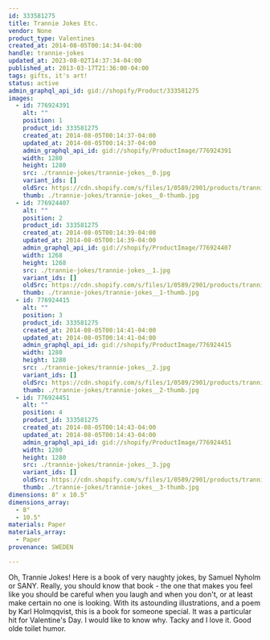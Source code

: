 ```yaml
---
id: 333581275
title: Trannie Jokes Etc.
vendor: None
product_type: Valentines
created_at: 2014-08-05T00:14:34-04:00
handle: trannie-jokes
updated_at: 2023-08-02T14:37:34-04:00
published_at: 2013-03-17T21:36:00-04:00
tags: gifts, it's art!
status: active
admin_graphql_api_id: gid://shopify/Product/333581275
images:
  - id: 776924391
    alt: ""
    position: 1
    product_id: 333581275
    created_at: 2014-08-05T00:14:37-04:00
    updated_at: 2014-08-05T00:14:37-04:00
    admin_graphql_api_id: gid://shopify/ProductImage/776924391
    width: 1280
    height: 1280
    src: ./trannie-jokes/trannie-jokes__0.jpg
    variant_ids: []
    oldSrc: https://cdn.shopify.com/s/files/1/0589/2901/products/trannie.jpeg?v=1407212077
    thumb: ./trannie-jokes/trannie-jokes__0-thumb.jpg
  - id: 776924407
    alt: ""
    position: 2
    product_id: 333581275
    created_at: 2014-08-05T00:14:39-04:00
    updated_at: 2014-08-05T00:14:39-04:00
    admin_graphql_api_id: gid://shopify/ProductImage/776924407
    width: 1268
    height: 1268
    src: ./trannie-jokes/trannie-jokes__1.jpg
    variant_ids: []
    oldSrc: https://cdn.shopify.com/s/files/1/0589/2901/products/trannie2.jpeg?v=1407212079
    thumb: ./trannie-jokes/trannie-jokes__1-thumb.jpg
  - id: 776924415
    alt: ""
    position: 3
    product_id: 333581275
    created_at: 2014-08-05T00:14:41-04:00
    updated_at: 2014-08-05T00:14:41-04:00
    admin_graphql_api_id: gid://shopify/ProductImage/776924415
    width: 1280
    height: 1280
    src: ./trannie-jokes/trannie-jokes__2.jpg
    variant_ids: []
    oldSrc: https://cdn.shopify.com/s/files/1/0589/2901/products/trannie3.jpeg?v=1407212081
    thumb: ./trannie-jokes/trannie-jokes__2-thumb.jpg
  - id: 776924451
    alt: ""
    position: 4
    product_id: 333581275
    created_at: 2014-08-05T00:14:43-04:00
    updated_at: 2014-08-05T00:14:43-04:00
    admin_graphql_api_id: gid://shopify/ProductImage/776924451
    width: 1280
    height: 1280
    src: ./trannie-jokes/trannie-jokes__3.jpg
    variant_ids: []
    oldSrc: https://cdn.shopify.com/s/files/1/0589/2901/products/trannie1.jpeg?v=1407212083
    thumb: ./trannie-jokes/trannie-jokes__3-thumb.jpg
dimensions: 8" x 10.5"
dimensions_array:
  - 8"
  - 10.5"
materials: Paper
materials_array:
  - Paper
provenance: SWEDEN

---
```


Oh, Trannie Jokes! Here is a book of very naughty jokes, by Samuel Nyholm or SANY. Really, you should know that book - the one that makes you feel like you should be careful when you laugh and when you don't, or at least make certain no one is looking. With its astounding illustrations, and a poem by Karl Holmqqvist, this is a book for someone special. It was a particular hit for Valentine's Day. I would like to know why. Tacky and I love it. Good olde toilet humor.